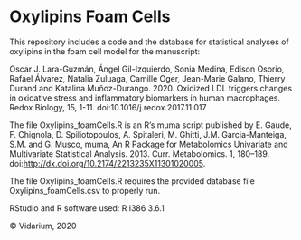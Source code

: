 # Oxylipins Foam Cells

This repository includes a code and the database for statistical analyses of oxylipins in the foam cell model for the manuscript:  

Oscar J. Lara-Guzmán, Ángel Gil-Izquierdo, Sonia Medina, Edison Osorio,  Rafael Álvarez, Natalia Zuluaga, Camille Oger, Jean-Marie Galano, Thierry Durand and Katalina Muñoz-Durango. 2020. Oxidized LDL triggers changes in oxidative stress and inflammatory biomarkers in human macrophages. Redox Biology, 15, 1-11. doi:10.1016/j.redox.2017.11.017

The file Oxylipins_foamCells.R is an R’s muma script published by E. Gaude, F. Chignola, D. Spiliotopoulos, A. Spitaleri, M. Ghitti, J.M. Garcia-Manteiga, S.M. and G. Musco, muma, An R Package for Metabolomics Univariate and Multivariate Statistical Analysis. 2013. Curr. Metabolomics. 1, 180–189. doi:http://dx.doi.org/10.2174/2213235X11301020005.

The file Oxylipins_foamCells.R requires the provided database file Oxylipins_foamCells.csv to properly run.  

RStudio and R software used: R i386 3.6.1

© Vidarium, 2020
